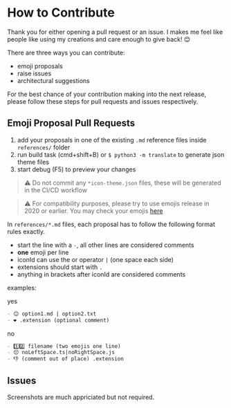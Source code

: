 # How to Contribute

Thank you for either opening a pull request or an issue. I makes me feel like people like using my creations and care enough to give back! 😊

There are three ways you can contribute:

- emoji proposals
- raise issues
- architectural suggestions

For the best chance of your contribution making into the next release, please follow these steps for pull requests and issues respectively.

## Emoji Proposal Pull Requests

1. add your proposals in one of the existing `.md` reference files inside `references/` folder
1. run build task (cmd+shift+B) or `$ python3 -m translate` to generate json theme files
1. start debug (F5) to preview your changes

> ⚠️ Do not commit any `*icon-theme.json` files, these will be generated in the CI/CD workflow

> ⚠️ For compatibility purposes, please try to use emojis release in 2020 or earlier. You may check your emojis [here](https://unicode.org/emoji/charts/emoji-versions.html)

In `references/*.md` files, each proposal has to follow the following format rules exactly.

- start the line with a `-`, all other lines are considered comments
- **one** emoji per line
- iconId can use the or operator ` | ` (one space each side)
- extensions should start with `.`
- anything in brackets after iconId are considered comments

examples:

yes

```markdown
- 😊 option1.md | option2.txt
- ❤️ .extension (optional comment)
```
no

```markdown
- 1️⃣2️⃣ filename (two emojis one line)
- 😔 noLeftSpace.ts|noRightSpace.js
- 👎 (comment out of place) .extension
```

## Issues

Screenshots are much appriciated but not required.
